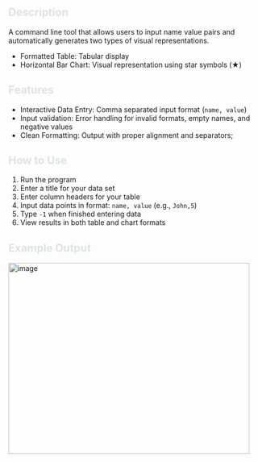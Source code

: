 ## <span style="color:#dfe1e5">Description</span>
A command line tool that allows users to input name value pairs and automatically generates two types of visual representations.
- Formatted Table: Tabular display
- Horizontal Bar Chart: Visual representation using star symbols (★)

## <span style="color:#dfe1e5">Features</span>
- Interactive Data Entry: Comma separated input format (`name, value`)
- Input validation: Error handling for invalid formats, empty names, and negative values
- Clean Formatting: Output with proper alignment and separators;


## <span style="color:#dfe1e5">How to Use </span>
1. Run the program
2. Enter a title for your data set </span>
3. Enter column headers for your table 
4. Input data points in format: `name, value` (e.g., `John,5`)
5. Type `-1` when finished entering data
6. View results in both table and chart formats



## <span style="color:#dfe1e5">Example Output</span>

<img width="478" height="379" alt="image" src="https://github.com/user-attachments/assets/7b0d6d2d-db14-4bbd-8b39-b0d7a3559e4f" />





